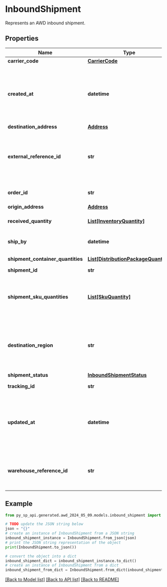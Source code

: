 # InboundShipment

Represents an AWD inbound shipment.

## Properties

Name | Type | Description | Notes
------------ | ------------- | ------------- | -------------
**carrier_code** | [**CarrierCode**](CarrierCode.md) |  | [optional] 
**created_at** | **datetime** | Timestamp when the shipment was created. The date is returned in &lt;a href&#x3D;&#39;https://developer-docs.amazon.com/sp-api/docs/iso-8601&#39;&gt;ISO 8601&lt;/a&gt; format. | [optional] 
**destination_address** | [**Address**](Address.md) |  | 
**external_reference_id** | **str** | Client-provided reference ID that can correlate this shipment to client resources. For example, to map this shipment to an internal bookkeeping order record. | [optional] 
**order_id** | **str** | The AWD inbound order ID that this inbound shipment belongs to. | 
**origin_address** | [**Address**](Address.md) |  | 
**received_quantity** | [**List[InventoryQuantity]**](InventoryQuantity.md) | Quantity received (at the receiving end) as part of this shipment. | [optional] 
**ship_by** | **datetime** | Timestamp when the shipment will be shipped. | [optional] 
**shipment_container_quantities** | [**List[DistributionPackageQuantity]**](DistributionPackageQuantity.md) | Packages that are part of this shipment. | 
**shipment_id** | **str** | Unique shipment ID. | 
**shipment_sku_quantities** | [**List[SkuQuantity]**](SkuQuantity.md) | Quantity details at SKU level for the shipment. This attribute will only appear if the skuQuantities parameter in the request is set to SHOW. | [optional] 
**destination_region** | **str** | Assigned region where the order will be shipped. This can differ from what was passed as preference. AWD currently supports following region IDs: [us-west, us-east] | [optional] 
**shipment_status** | [**InboundShipmentStatus**](InboundShipmentStatus.md) |  | 
**tracking_id** | **str** | Carrier-unique tracking ID for this shipment. | [optional] 
**updated_at** | **datetime** | Timestamp when the shipment was updated. The date is returned in &lt;a href&#x3D;&#39;https://developer-docs.amazon.com/sp-api/docs/iso-8601&#39;&gt;ISO 8601&lt;/a&gt; format. | [optional] 
**warehouse_reference_id** | **str** | An AWD-provided reference ID that you can use to interact with the warehouse. For example, a carrier appointment booking. | [optional] 

## Example

```python
from py_sp_api.generated.awd_2024_05_09.models.inbound_shipment import InboundShipment

# TODO update the JSON string below
json = "{}"
# create an instance of InboundShipment from a JSON string
inbound_shipment_instance = InboundShipment.from_json(json)
# print the JSON string representation of the object
print(InboundShipment.to_json())

# convert the object into a dict
inbound_shipment_dict = inbound_shipment_instance.to_dict()
# create an instance of InboundShipment from a dict
inbound_shipment_from_dict = InboundShipment.from_dict(inbound_shipment_dict)
```
[[Back to Model list]](../README.md#documentation-for-models) [[Back to API list]](../README.md#documentation-for-api-endpoints) [[Back to README]](../README.md)


